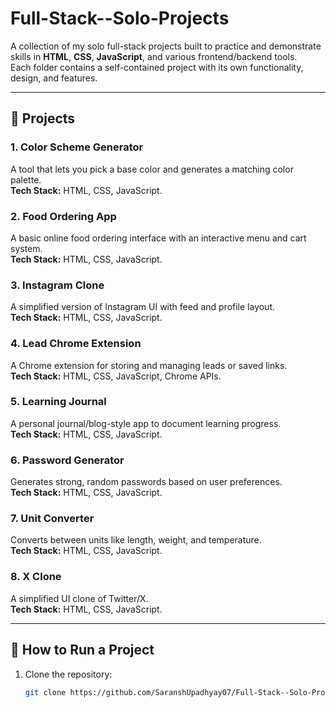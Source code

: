 # Full-Stack--Solo-Projects

A collection of my solo full-stack projects built to practice and demonstrate skills in **HTML**, **CSS**, **JavaScript**, and various frontend/backend tools.  
Each folder contains a self-contained project with its own functionality, design, and features.

---

## 📂 Projects

### 1. **Color Scheme Generator**
A tool that lets you pick a base color and generates a matching color palette.  
**Tech Stack:** HTML, CSS, JavaScript.

### 2. **Food Ordering App**
A basic online food ordering interface with an interactive menu and cart system.  
**Tech Stack:** HTML, CSS, JavaScript.

### 3. **Instagram Clone**
A simplified version of Instagram UI with feed and profile layout.  
**Tech Stack:** HTML, CSS, JavaScript.

### 4. **Lead Chrome Extension**
A Chrome extension for storing and managing leads or saved links.  
**Tech Stack:** HTML, CSS, JavaScript, Chrome APIs.

### 5. **Learning Journal**
A personal journal/blog-style app to document learning progress.  
**Tech Stack:** HTML, CSS, JavaScript.

### 6. **Password Generator**
Generates strong, random passwords based on user preferences.  
**Tech Stack:** HTML, CSS, JavaScript.

### 7. **Unit Converter**
Converts between units like length, weight, and temperature.  
**Tech Stack:** HTML, CSS, JavaScript.

### 8. **X Clone**
A simplified UI clone of Twitter/X.  
**Tech Stack:** HTML, CSS, JavaScript.

---

## 🚀 How to Run a Project
1. Clone the repository:
   ```bash
   git clone https://github.com/SaranshUpadhyay07/Full-Stack--Solo-Projects.git
